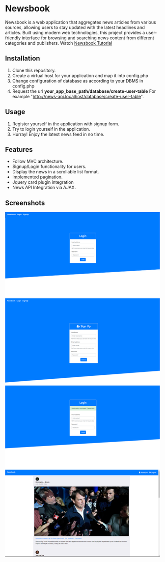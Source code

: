 # Newsbook
Newsbook is a web application that aggregates news articles from various sources, allowing users to stay updated with the latest headlines and articles. Built using modern web technologies, this project provides a user-friendly interface for browsing and searching news content from different categories and publishers.
 Watch [Newsbook Tutorial](https://drive.google.com/file/d/1LN7EToPOIuo2FYTJMZuhRcExK7HEBN-I/view?usp=drive_link)

## Installation
1. Clone this repository.
2. Create a virtual host for your application and map it into config.php
3. Change configuration of database as according to your DBMS in config.php
4. Request the url  **your_app_base_path/database/create-user-table**  For example "http://news-api.localhost/database/create-user-table".

## Usage
1. Register yourself in the application with signup form.
2. Try to login yourself in the application.
3. Hurray! Enjoy the latest news feed in no time.

## Features
* Follow MVC architecture.
* Signup/Login functionality for users.
* Display the news in a scrollable list format.
* Implemented pagination.
* Jquery card plugin integration 
* News API Integration via AJAX.

## Screenshots

![Screenshot 1](screenshots/login.png)
![Screenshot 2](screenshots/signup.png)
![Screenshot 2](screenshots/registration-successful.png)
![Screenshot 2](screenshots/news-dashboard.png)

